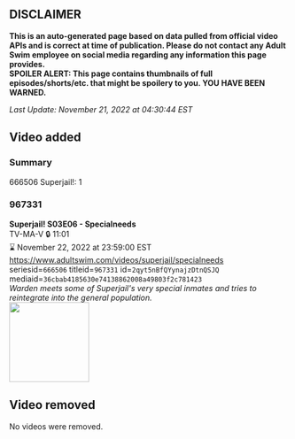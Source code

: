 ## DISCLAIMER
**This is an auto-generated page based on data pulled from official video APIs and is correct at time of publication. Please do not contact any Adult Swim employee on social media regarding any information this page provides.**  
**SPOILER ALERT: This page contains thumbnails of full episodes/shorts/etc. that might be spoilery to you. YOU HAVE BEEN WARNED.**  

_Last Update: November 21, 2022 at 04:30:44 EST_
## Video added
### Summary
666506 Superjail!: 1  
### 967331
**Superjail! S03E06 - Specialneeds**  
TV-MA-V 🔒 11:01  
⌛ November 22, 2022 at 23:59:00 EST  
https://www.adultswim.com/videos/superjail/specialneeds  
seriesid=`666506` titleid=`967331` id=`2qyt5nBfQYynajzDtnQSJQ` mediaid=`36cbab4185630e74138862008a49803f2c781423`  
_Warden meets some of Superjail's very special inmates and tries to reintegrate into the general population._  
<a href="https://media.cdn.adultswim.com/uploads/20200421/thumbnails/2_20421112213-superjail_306_bim.jpg"><img src="https://media.cdn.adultswim.com/uploads/20200421/thumbnails/2_20421112213-superjail_306_bim.jpg" height="144px" /></a>
## Video removed
No videos were removed.  
